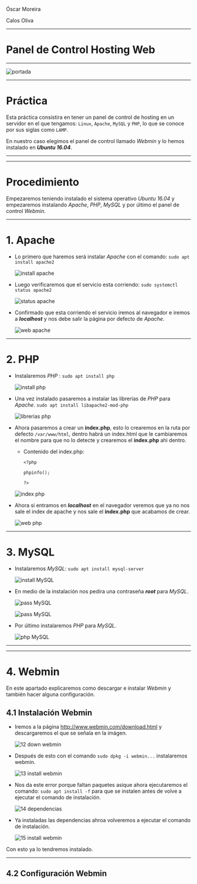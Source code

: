 Óscar Moreira

Calos Oliva
___

# Panel de Control Hosting Web
___
![portada](./img/portada.png)

___

# Práctica

Esta práctica consistira en tener un panel de control de hosting en un servidor en el que tengamos: `Linux`, `Apache`, `MySQL` y `PHP`, lo que se conoce por sus siglas como `LAMP`.

En nuestro caso elegimos el panel de control llamado *Webmin* y lo hemos instalado en ***Ubuntu 16.04***.

___
___

# Procedimiento

Empezaremos teniendo instalado el sistema operativo *Ubuntu 16.04* y empezaremos instalando *Apache*, *PHP*, *MySQL* y por último el panel de control *Webmin*.

___

# 1. Apache

- Lo primero que haremos será instalar *Apache* con el comando: `sudo apt install apache2`

  ![install apache](./img/1-install-apache.png)

- Luego verificaremos que el servicio esta corriendo: `sudo systemctl status apache2`

  ![status apache](./img/2-status-apache.png)

- Confirmado que esta corriendo el servicio iremos al navegador e iremos a ***localhost***  y nos debe salir la página por defecto de *Apache*.

  ![web apache](./img/3-web-apache-.png)

___

# 2. PHP

- Instalaremos *PHP* : `sudo apt install php`

  ![install php](./img/4-install-php.png)

- Una vez instalado pasaremos a instalar las librerías de *PHP* para *Apache*. `sudo apt install libapache2-mod-php`

  ![librerias php](./img/5-libreria-php-apache.png)

- Ahora pasaremos a crear un **index.php**, esto lo crearemos en la ruta por defecto `/var/www/html`, dentro habrá un index.html que le cambiaremos el nombre para que no lo detecte y crearemos el **index.php** ahi dentro.

  - Contenido del index.php:

    ~~~
    <?php

    phpinfo();

    ?>
    ~~~

  ![index php](./img/6-index.php.png)

- Ahora si entramos en ***localhost*** en el navegador veremos que ya no nos sale el index de apache y nos sale el **index.php** que acabamos de crear.

  ![web php](./img/7-web-php.png)

___

# 3. MySQL

- Instalaremos *MySQL*: `sudo apt install mysql-server`

  ![install MySQL](./img/8-install-mysql.png)

- En medio de la instalación nos pedira una contraseña ***root*** para *MySQL*.

  ![pass MySQL](./img/9-pass-mysql.png)

  ![pass MySQL](./img/10-pass-mysql-2.png)

- Por último instalaremos *PHP* para *MySQL*.

  ![php MySQL](./img/11-php-mysql.png)

___
___

# 4. Webmin

En este apartado explicaremos como descargar e instalar *Webmin* y también hacer alguna configuración.

## 4.1 Instalación Webmin

- Iremos a la página http://www.webmin.com/download.html y descargaremos el que se señala en la imágen.

  ![12 down webmin](./img/12-down-deb-webmin.png)

- Después de esto con el comando `sudo dpkg -i webmin...` instalaremos webmin.

  ![13 install webmin](./img/13-install-webmin-error.png)

- Nos da este error porque faltan paquetes asique ahora ejecutaremos el comando: `sudo apt install -f` para que se instalen antes de volve a ejecutar el comando de instalación.

  ![14 dependencias](./img/14-webmin-dependencias.png)

- Ya instaladas las dependencias ahroa volveremos a ejecutar el comando de instalación.

  ![15 install webmin](./img/15-install-webmin.png)

Con esto ya lo tendremos instalado.

___

## 4.2 Configuración Webmin

